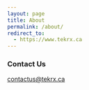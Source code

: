 ```yaml
---
layout: page
title: About
permalink: /about/
redirect_to:
  - https://www.tekrx.ca
---
```


### Contact Us

[contactus@tekrx.ca](mailto:contactus@tekrx.ca)
